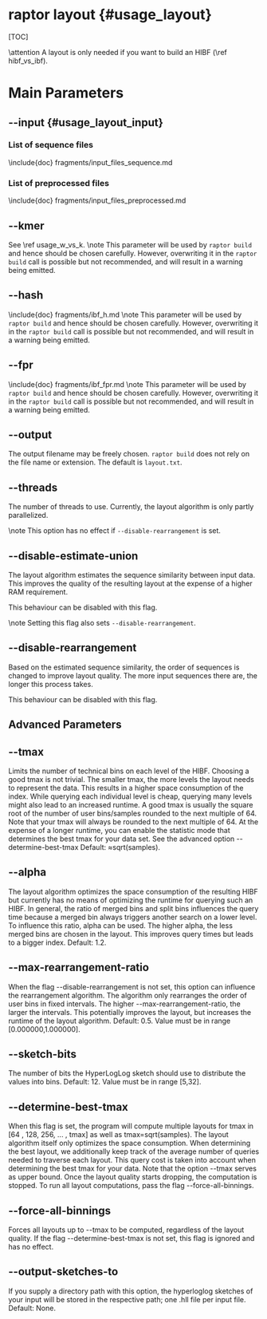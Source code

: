 # raptor layout {#usage_layout}

[TOC]

\attention
A layout is only needed if you want to build an HIBF (\ref hibf_vs_ibf).

# Main Parameters

## -​-input {#usage_layout_input}

### List of sequence files

\include{doc} fragments/input_files_sequence.md

### List of preprocessed files
\include{doc} fragments/input_files_preprocessed.md

## -​-kmer
See \ref usage_w_vs_k.
\note
This parameter will be used by `raptor build` and hence should be chosen carefully. However, overwriting it in the
`raptor build` call is possible but not recommended, and will result in a warning being emitted.

## -​-hash
\include{doc} fragments/ibf_h.md
\note
This parameter will be used by `raptor build` and hence should be chosen carefully. However, overwriting it in the
`raptor build` call is possible but not recommended, and will result in a warning being emitted.

## -​-fpr
\include{doc} fragments/ibf_fpr.md
\note
This parameter will be used by `raptor build` and hence should be chosen carefully. However, overwriting it in the
`raptor build` call is possible but not recommended, and will result in a warning being emitted.

## -​-output
The output filename may be freely chosen. `raptor build` does not rely on the file name or extension.
The default is `layout.txt`.

## -​-threads
The number of threads to use. Currently, the layout algorithm is only partly parallelized.

\note
This option has no effect if `--disable-rearrangement` is set.

## -​-disable-estimate-union
The layout algorithm estimates the sequence similarity between input data. This improves the quality of the resulting
layout at the expense of a higher RAM requirement.

This behaviour can be disabled with this flag.

\note
Setting this flag also sets `--disable-rearrangement`.

## -​-disable-rearrangement
Based on the estimated sequence similarity, the order of sequences is changed to improve layout quality.
The more input sequences there are, the longer this process takes.

This behaviour can be disabled with this flag.

## Advanced Parameters

## -​-tmax
Limits the number of technical bins on each level of the HIBF. Choosing a good tmax is not trivial. The
smaller tmax, the more levels the layout needs to represent the data. This results in a higher space
consumption of the index. While querying each individual level is cheap, querying many levels might also
lead to an increased runtime. A good tmax is usually the square root of the number of user bins/samples
rounded to the next multiple of 64. Note that your tmax will always be rounded to the next multiple of 64.
At the expense of a longer runtime, you can enable the statistic mode that determines the best tmax for your
data set. See the advanced option --determine-best-tmax Default: ≈sqrt(samples).

## -​-alpha
The layout algorithm optimizes the space consumption of the resulting HIBF but currently has no means of
optimizing the runtime for querying such an HIBF. In general, the ratio of merged bins and split bins
influences the query time because a merged bin always triggers another search on a lower level. To influence
this ratio, alpha can be used. The higher alpha, the less merged bins are chosen in the layout. This
improves query times but leads to a bigger index. Default: 1.2.

## -​-max-rearrangement-ratio
When the flag --disable-rearrangement is not set, this option can influence the rearrangement algorithm. The
algorithm only rearranges the order of user bins in fixed intervals. The higher --max-rearrangement-ratio,
the larger the intervals. This potentially improves the layout, but increases the runtime of the layout
algorithm. Default: 0.5. Value must be in range [0.000000,1.000000].

## -​-sketch-bits
The number of bits the HyperLogLog sketch should use to distribute the values into bins. Default: 12. Value
must be in range [5,32].

## -​-determine-best-tmax
When this flag is set, the program will compute multiple layouts for tmax in [64 , 128, 256, ... , tmax] as
well as tmax=sqrt(samples). The layout algorithm itself only optimizes the space consumption. When
determining the best layout, we additionally keep track of the average number of queries needed to traverse
each layout. This query cost is taken into account when determining the best tmax for your data. Note that
the option --tmax serves as upper bound. Once the layout quality starts dropping, the computation is
stopped. To run all layout computations, pass the flag --force-all-binnings.

## -​-force-all-binnings
Forces all layouts up to --tmax to be computed, regardless of the layout quality. If the flag
--determine-best-tmax is not set, this flag is ignored and has no effect.

## -​-output-sketches-to
If you supply a directory path with this option, the hyperloglog sketches of your input will be stored in
the respective path; one .hll file per input file. Default: None.


